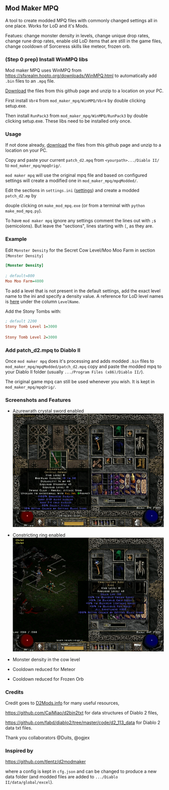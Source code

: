 ## Mod Maker MPQ
A tool to create modded MPQ files with commonly changed settings all in one place.
Works for LoD and it's Mods.

Featues: change monster density in levels, change unique drop rates, change rune drop rates, enable old LoD items that are still in the game files, change cooldown of Sorceress skills like meteor, frozen orb.

### (Step 0 prep) Install WinMPQ libs 
Mod maker MPQ uses WinMPQ from https://sfsrealm.hopto.org/downloads/WinMPQ.html to automatically add `.bin` files to an `.mpq` file.

[Download](https://github.com/pairofdocs/mod_maker_mpq/archive/refs/heads/master.zip) the files from this github page and unzip to a location on your PC.

First install `Vbr4` from `mod_maker_mpq/WinMPQ/Vbr4` by double clicking setup.exe.

Then install `RunPack3` from `mod_maker_mpq/WinMPQ/RunPack3` by double clicking setup.exe.
These libs need to be installed only once.


### Usage
If not done already, [download](https://github.com/pairofdocs/mod_maker_mpq/archive/refs/heads/master.zip) the files from this github page and unzip to a location on your PC.

Copy and paste your current `patch_d2.mpq` from `<yourpath>.../Diablo II/` to `mod_maker_mpq/mpqOrig/`.

`mod maker mpq` will use the original mpq file and based on configured settings will create a modified one in `mod_maker_mpq/mpqModded/`.

Edit the sections in `settings.ini` ([settings](https://github.com/pairofdocs/mod_maker_mpq/blob/master/settings.ini)) and create a modded `patch_d2.mp` by 

douple clicking on `make_mod_mpq.exe` (or from a terminal with `python make_mod_mpq.py`).

To have `mod maker mpq` ignore any settings comment the lines out with `;`s (semicolons).
But leave the "sections", lines starting with `[`, as they are.


### Example
Edit `Monster Density` for the Secret Cow Level/Moo Moo Farm in section `[Monster Density]`

```ini
[Monster Density]

; default=800
Moo Moo Farm=4000
```

To add a level that is not present in the default settings, add the exact level name to the ini and specify a density value.
A reference for LoD level names is [here](https://github.com/fabd/diablo2/blob/master/code/d2_113_data/Levels.txt) under the column `LevelName`.

Add the Stony Tombs with:

```ini
; default 2200
Stony Tomb Level 1=3000

Stony Tomb Level 2=3000
```


### Add patch_d2.mpq to Diablo II
Once `mod maker mpq` does it's processing and adds modded `.bin` files to `mod_maker_mpq/mpqModded/patch_d2.mpq` copy and paste the modded mpq to your Diablo II folder (usually `.../Program Files (x86)/Diablo II/`).

The original game mpq can still be used whenever you wish. 
It is kept in `mod_maker_mpq/mpqOrig/`.


### Screenshots and Features
- Azurewrath crystal sword enabled
![Azurewrath crystal sword enabled](./img/azurewrath_csword.jpg)

- Constricting ring enabled
![Constricting ring enabled](./img/constricting_ring.jpg)

- Monster density in the cow level

- Cooldown reduced for Meteor

- Cooldown reduced for Frozen Orb


### Credits
Credit goes to [D2Mods.info](https://d2mods.info/home.php) for many useful resources,

https://github.com/CaiMiao/d2bin2txt for data structures of Diablo 2 files,

https://github.com/fabd/diablo2/tree/master/code/d2_113_data for Diablo 2 data txt files.

Thank you collaborators @Duits, @ogjex


### Inspired by
https://github.com/tlentz/d2modmaker

where a config is kept in `cfg.json` and can be changed to produce a new data folder (and modded files are added to `.../Diablo II/data/global/excel`).
